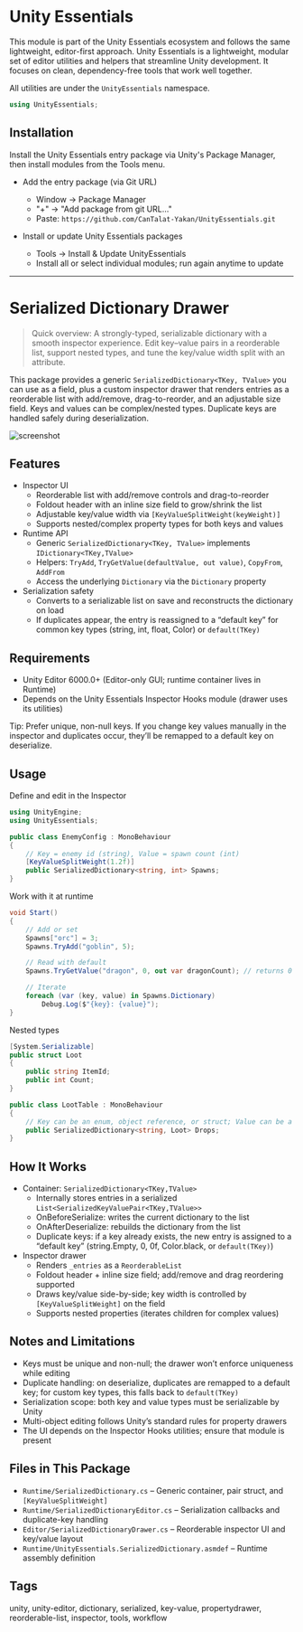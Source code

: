 # Unity Essentials

This module is part of the Unity Essentials ecosystem and follows the same lightweight, editor-first approach.
Unity Essentials is a lightweight, modular set of editor utilities and helpers that streamline Unity development. It focuses on clean, dependency-free tools that work well together.

All utilities are under the `UnityEssentials` namespace.

```csharp
using UnityEssentials;
```

## Installation

Install the Unity Essentials entry package via Unity's Package Manager, then install modules from the Tools menu.

- Add the entry package (via Git URL)
    - Window → Package Manager
    - "+" → "Add package from git URL…"
    - Paste: `https://github.com/CanTalat-Yakan/UnityEssentials.git`

- Install or update Unity Essentials packages
    - Tools → Install & Update UnityEssentials
    - Install all or select individual modules; run again anytime to update

---

# Serialized Dictionary Drawer

> Quick overview: A strongly-typed, serializable dictionary with a smooth inspector experience. Edit key–value pairs in a reorderable list, support nested types, and tune the key/value width split with an attribute.

This package provides a generic `SerializedDictionary<TKey, TValue>` you can use as a field, plus a custom inspector drawer that renders entries as a reorderable list with add/remove, drag-to-reorder, and an adjustable size field. Keys and values can be complex/nested types. Duplicate keys are handled safely during deserialization.

![screenshot](Documentation/Screenshot.png)

## Features
- Inspector UI
  - Reorderable list with add/remove controls and drag-to-reorder
  - Foldout header with an inline size field to grow/shrink the list
  - Adjustable key/value width via `[KeyValueSplitWeight(keyWeight)]`
  - Supports nested/complex property types for both keys and values
- Runtime API
  - Generic `SerializedDictionary<TKey, TValue>` implements `IDictionary<TKey,TValue>`
  - Helpers: `TryAdd`, `TryGetValue(defaultValue, out value)`, `CopyFrom`, `AddFrom`
  - Access the underlying `Dictionary` via the `Dictionary` property
- Serialization safety
  - Converts to a serializable list on save and reconstructs the dictionary on load
  - If duplicates appear, the entry is reassigned to a “default key” for common key types (string, int, float, Color) or `default(TKey)`

## Requirements
- Unity Editor 6000.0+ (Editor-only GUI; runtime container lives in Runtime)
- Depends on the Unity Essentials Inspector Hooks module (drawer uses its utilities)

Tip: Prefer unique, non-null keys. If you change key values manually in the inspector and duplicates occur, they’ll be remapped to a default key on deserialize.

## Usage
Define and edit in the Inspector

```csharp
using UnityEngine;
using UnityEssentials;

public class EnemyConfig : MonoBehaviour
{
    // Key = enemy id (string), Value = spawn count (int)
    [KeyValueSplitWeight(1.2f)]
    public SerializedDictionary<string, int> Spawns;
}
```

Work with it at runtime

```csharp
void Start()
{
    // Add or set
    Spawns["orc"] = 3;
    Spawns.TryAdd("goblin", 5);

    // Read with default
    Spawns.TryGetValue("dragon", 0, out var dragonCount); // returns 0 if missing

    // Iterate
    foreach (var (key, value) in Spawns.Dictionary)
        Debug.Log($"{key}: {value}");
}
```

Nested types

```csharp
[System.Serializable]
public struct Loot
{
    public string ItemId;
    public int Count;
}

public class LootTable : MonoBehaviour
{
    // Key can be an enum, object reference, or struct; Value can be a struct or nested type
    public SerializedDictionary<string, Loot> Drops;
}
```

## How It Works
- Container: `SerializedDictionary<TKey,TValue>`
  - Internally stores entries in a serialized `List<SerializedKeyValuePair<TKey,TValue>>`
  - OnBeforeSerialize: writes the current dictionary to the list
  - OnAfterDeserialize: rebuilds the dictionary from the list
  - Duplicate keys: if a key already exists, the new entry is assigned to a “default key” (string.Empty, 0, 0f, Color.black, or `default(TKey)`)
- Inspector drawer
  - Renders `_entries` as a `ReorderableList`
  - Foldout header + inline size field; add/remove and drag reordering supported
  - Draws key/value side-by-side; key width is controlled by `[KeyValueSplitWeight]` on the field
  - Supports nested properties (iterates children for complex values)

## Notes and Limitations
- Keys must be unique and non-null; the drawer won’t enforce uniqueness while editing
- Duplicate handling: on deserialize, duplicates are remapped to a default key; for custom key types, this falls back to `default(TKey)`
- Serialization scope: both key and value types must be serializable by Unity
- Multi-object editing follows Unity’s standard rules for property drawers
- The UI depends on the Inspector Hooks utilities; ensure that module is present

## Files in This Package
- `Runtime/SerializedDictionary.cs` – Generic container, pair struct, and `[KeyValueSplitWeight]`
- `Runtime/SerializedDictionaryEditor.cs` – Serialization callbacks and duplicate-key handling
- `Editor/SerializedDictionaryDrawer.cs` – Reorderable inspector UI and key/value layout
- `Runtime/UnityEssentials.SerializedDictionary.asmdef` – Runtime assembly definition

## Tags
unity, unity-editor, dictionary, serialized, key-value, propertydrawer, reorderable-list, inspector, tools, workflow
